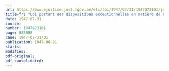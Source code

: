 ```yaml
---
url: https://www.ejustice.just.fgov.be/eli/loi/1947/07/31/1947073101/justel
title-fr: "Loi portant des dispositions exceptionnelles en matière de baux à loyer"
date: 1947-07-31
source:
number: 1947073101
page: 888888
case: 1947-07-31/01
publication: 1947-08-01
starts:
modifies:
pdf-original:
pdf-consolidated:
---
```


